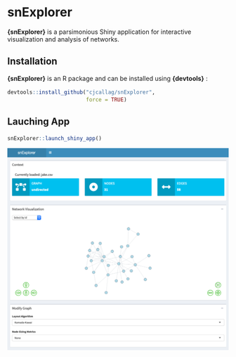 snExplorer
================

**{snExplorer}** is a parsimonious Shiny application for interactive
visualization and analysis of networks.

## Installation

**{snExplorer}** is an R package and can be installed using
**{devtools}** :

``` r
devtools::install_github("cjcallag/snExplorer",
                         force = TRUE)
```

## Lauching App

``` r
snExplorer::launch_shiny_app()
```

<img src="inst/img/landing.png" width="1137" />
